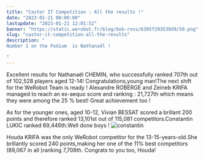 ```yaml
---
title: "Castor IT Competition : All the results !"
date: "2023-01-21 00:00:00"
lastupdate: "2023-01-21 12:01:52"
banner: "https://static.werobot.fr/blog/bob-ross/6395f293538d9/50.png"
slug: "castor-it-competition-all-the-results"
description: " 
Number 1 on the Podium  is Nathanaël !

"
---
```

Excellent results for Nathanaël CHEMIN, who successfully ranked 707th out of 102,528 players aged 12-14!
Congratulations,young man!The next shift for the WeRobot Team is ready !
Alexandre ROBERGE and Zeïneb KRIFA managed to reach an ex-aequo score and ranking : 
21,727th which means they were among the 25 % best! Great achievement too !

As for the younger ones, aged 10-12, Vivian BESSAT scored a brillant 200 points and therefore ranked 13,101st out of 115,081 competitors.Constantin LUKIC ranked 69,446th.Well done boys !
![constantin](https://static.werobot.fr/blog/bob-ross/63cbc3e615121/75.jpg)

Houda KRIFA was the only WeRobot competitor for the 13-15-years-old.She brillantly scored 240 points,making her one of the 11% best competitors (89,067 in all )ranking 7,708th.
Congrats to you too, Houda! 


    